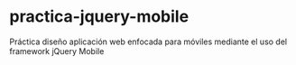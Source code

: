 # practica-jquery-mobile
Práctica diseño aplicación web enfocada para móviles mediante el uso del framework jQuery Mobile
